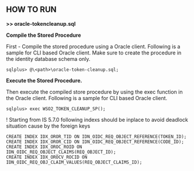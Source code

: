 ## **HOW TO RUN**

**>> oracle-tokencleanup.sql**


**Compile the Stored Procedure**

First - Compile the stored procedure using a Oracle client. Following is a sample for CLI based Oracle client.
Make sure to create the procedure in the identity database schema only.

```
sqlplus> @\<path>\oracle-token-cleanup.sql;
```

**Execute the Stored Procedure.**

Then execute the compiled store procedure by using the exec function in the Oracle client. Following is a sample for CLI based Oracle client.

```
sqlplus> exec WSO2_TOKEN_CLEANUP_SP();
```

! Starting from IS 5.7.0 following indexs should be inplace to avoid deadlock situation cause by the foreign keys
```
CREATE INDEX IDX_OROR_TID ON IDN_OIDC_REQ_OBJECT_REFERENCE(TOKEN_ID);
CREATE INDEX IDX_OROR_CID ON IDN_OIDC_REQ_OBJECT_REFERENCE(CODE_ID);
CREATE INDEX IDX_OROC_ROID ON IDN_OIDC_REQ_OBJECT_CLAIMS(REQ_OBJECT_ID);
CREATE INDEX IDX_OROCV_ROCID ON IDN_OIDC_REQ_OBJ_CLAIM_VALUES(REQ_OBJECT_CLAIMS_ID);
```
